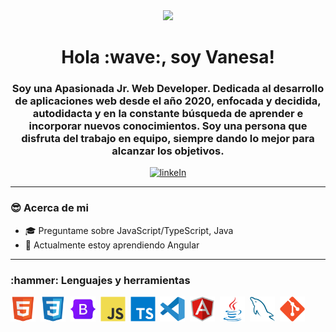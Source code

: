 <div id="header" align="center">
  <img src="https://media.giphy.com/media/26tn33aiTi1jkl6H6/giphy.gif" width="250" />
  <h1 align="center">Hola :wave:, soy Vanesa!</h1>
  <h3 align="center">Soy una Apasionada Jr. Web Developer. Dedicada al desarrollo de aplicaciones web desde el año 2020,    enfocada y decidida, autodidacta y en la constante búsqueda de aprender e incorporar nuevos conocimientos. Soy una persona que disfruta del trabajo en equipo, siempre dando lo mejor para alcanzar los objetivos.</h3>
</div>
<div align="center">
  <a href="https://www.linkedin.com/in/vamorilla/">
    <img src="https://img.shields.io/badge/LinkedIn-0077B5?style=for-the-badge&logo=linkedin&logoColor=white" alt="linkeIn"/>
  </a>
</div>

---
### :sunglasses: Acerca de mi

- :mortar_board: Preguntame sobre JavaScript/TypeScript, Java
- :seedling: Actualmente estoy aprendiendo Angular

---
<div align="left">
  <h3>:hammer: Lenguajes y herramientas</h3>
  <div>
    <img src="https://github.com/devicons/devicon/blob/master/icons/html5/html5-original.svg" title="HTML" alt="HTML" width="40" height="40"/>&nbsp;
    <img src="https://github.com/devicons/devicon/blob/master/icons/css3/css3-original.svg" title="CSS" alt="CSS" width="40" height="40"/>&nbsp;
    <img src="https://github.com/devicons/devicon/blob/master/icons/bootstrap/bootstrap-original.svg" title="BOOTSTRAP" alt="BOOTSTRAP" width="40" height="40"/>&nbsp;
    <img src="https://github.com/devicons/devicon/blob/master/icons/javascript/javascript-original.svg" title="JavaScript" alt="JavaScript" width="40" height="40"/>&nbsp;
    <img src="https://github.com/devicons/devicon/blob/master/icons/typescript/typescript-original.svg" title="TypeScript" alt="TypeScript" width="40" height="40"/>&nbsp;
    <img src="https://github.com/devicons/devicon/blob/master/icons/vscode/vscode-original.svg" title="vscode" alt="vscode" width="40" height="40"/>&nbsp;
    <img src="https://github.com/devicons/devicon/blob/master/icons/angularjs/angularjs-original.svg" title="angular" alt="angular" width="40" height="40"/>&nbsp;
    <img src="https://github.com/devicons/devicon/blob/master/icons/java/java-original.svg" title="java" alt="java" width="40" height="40"/>&nbsp;
    <img src="https://github.com/devicons/devicon/blob/master/icons/mysql/mysql-original.svg" title="mysql" alt="mysql" width="40" height="40"/>&nbsp;
    <img src="https://github.com/devicons/devicon/blob/master/icons/git/git-original.svg" title="git" alt="git" width="40" height="40"/>&nbsp;
  </div>
</div> 
